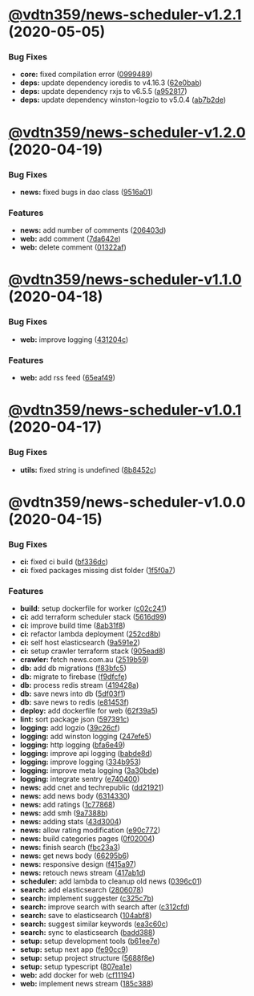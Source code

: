 # [@vdtn359/news-scheduler-v1.2.1](https://github.com/vdtn359/vdtn359-news/compare/@vdtn359/news-scheduler-v1.2.0...@vdtn359/news-scheduler-v1.2.1) (2020-05-05)


### Bug Fixes

* **core:** fixed compilation error ([0999489](https://github.com/vdtn359/vdtn359-news/commit/099948971255c58f8cb80ea0a990564af243775e))
* **deps:** update dependency ioredis to v4.16.3 ([62e0bab](https://github.com/vdtn359/vdtn359-news/commit/62e0babd13f8dfa499e3b79df2631e48dc90bbdf))
* **deps:** update dependency rxjs to v6.5.5 ([a952817](https://github.com/vdtn359/vdtn359-news/commit/a9528170913cc3008a6054456c4e4e5aef2fa0fe))
* **deps:** update dependency winston-logzio to v5.0.4 ([ab7b2de](https://github.com/vdtn359/vdtn359-news/commit/ab7b2de57538442e8c814d53325ee527d8a881c4))

# [@vdtn359/news-scheduler-v1.2.0](https://github.com/vdtn359/vdtn359-news/compare/@vdtn359/news-scheduler-v1.1.0...@vdtn359/news-scheduler-v1.2.0) (2020-04-19)


### Bug Fixes

* **news:** fixed bugs in dao class ([9516a01](https://github.com/vdtn359/vdtn359-news/commit/9516a01f08bbb10903b06ea205e4aa07f7f03373))


### Features

* **news:** add number of comments ([206403d](https://github.com/vdtn359/vdtn359-news/commit/206403d55fceff5be766e357b74bb9f01de7ce5e))
* **web:** add comment ([7da642e](https://github.com/vdtn359/vdtn359-news/commit/7da642e215ed301584874fb9faec16d68e514554))
* **web:** delete comment ([01322af](https://github.com/vdtn359/vdtn359-news/commit/01322af085f30d64f77304f105e72c90dec35a54))

# [@vdtn359/news-scheduler-v1.1.0](https://github.com/vdtn359/vdtn359-news/compare/@vdtn359/news-scheduler-v1.0.1...@vdtn359/news-scheduler-v1.1.0) (2020-04-18)


### Bug Fixes

* **web:** improve logging ([431204c](https://github.com/vdtn359/vdtn359-news/commit/431204c5746263fbe8f420afa5598ba0ff87ba3c))


### Features

* **web:** add rss feed ([65eaf49](https://github.com/vdtn359/vdtn359-news/commit/65eaf4900fe2acacd011b985ada350a20b14f7a4))

# [@vdtn359/news-scheduler-v1.0.1](https://github.com/vdtn359/vdtn359-news/compare/@vdtn359/news-scheduler-v1.0.0...@vdtn359/news-scheduler-v1.0.1) (2020-04-17)


### Bug Fixes

* **utils:** fixed string is undefined ([8b8452c](https://github.com/vdtn359/vdtn359-news/commit/8b8452cb1f34934e12bb606125643bc416355041))

# @vdtn359/news-scheduler-v1.0.0 (2020-04-15)


### Bug Fixes

* **ci:** fixed ci build ([bf336dc](https://github.com/vdtn359/vdtn359-news/commit/bf336dc02e8ea3421fda17a770f7126065a9abab))
* **ci:** fixed packages missing dist folder ([1f5f0a7](https://github.com/vdtn359/vdtn359-news/commit/1f5f0a7521298540e02db0e41c860c4be028a5f3))


### Features

* **build:** setup dockerfile for worker ([c02c241](https://github.com/vdtn359/vdtn359-news/commit/c02c2419bd95a5de3570b3207f026ca17e590c59))
* **ci:** add terraform scheduler stack ([5616d99](https://github.com/vdtn359/vdtn359-news/commit/5616d99072865327a38f4d6bb43538865a11bef4))
* **ci:** improve build time ([8ab31f8](https://github.com/vdtn359/vdtn359-news/commit/8ab31f80a5b45f8c527b2f97e79e0f7d00171335))
* **ci:** refactor lambda deployment ([252cd8b](https://github.com/vdtn359/vdtn359-news/commit/252cd8bcea2458ddfc82c230098dbf1d68254dd6))
* **ci:** self host elasticsearch ([9a591e2](https://github.com/vdtn359/vdtn359-news/commit/9a591e2ef6c0a5207466c33e3da53da7ad6c35ea))
* **ci:** setup crawler terraform stack ([905ead8](https://github.com/vdtn359/vdtn359-news/commit/905ead82d43663b8c0c44d22f2486f9e0c4c2551))
* **crawler:** fetch news.com.au ([2519b59](https://github.com/vdtn359/vdtn359-news/commit/2519b59dbeae58044bf9ecbca49ac0c9458cbac8))
* **db:** add db migrations ([f83bfc5](https://github.com/vdtn359/vdtn359-news/commit/f83bfc5fc3ab943eaba79471c8cb3ff1ae24b558))
* **db:** migrate to firebase ([f9dfcfe](https://github.com/vdtn359/vdtn359-news/commit/f9dfcfec0718b29dafdcf73f17de1d2ce6c5cf0d))
* **db:** process redis stream ([419428a](https://github.com/vdtn359/vdtn359-news/commit/419428a1f200418a0592a2ba22b46bdff9efdd42))
* **db:** save news into db ([5df03f1](https://github.com/vdtn359/vdtn359-news/commit/5df03f1f38ae6a08fe4d7977b37a5b9906e68f7c))
* **db:** save news to redis ([e81453f](https://github.com/vdtn359/vdtn359-news/commit/e81453f2d33d28a78c2d6b7acb4f1e62db468f68))
* **deploy:** add dockerfile for web ([62f39a5](https://github.com/vdtn359/vdtn359-news/commit/62f39a5eae03012eadc1dfce56db3244c3b6213a))
* **lint:** sort package json ([597391c](https://github.com/vdtn359/vdtn359-news/commit/597391cc5439f7ddf012bae9d94962f92a6de1d6))
* **logging:** add logzio ([39c26cf](https://github.com/vdtn359/vdtn359-news/commit/39c26cf1a5efecc749ca32f9f442f8392394fad5))
* **logging:** add winston logging ([247efe5](https://github.com/vdtn359/vdtn359-news/commit/247efe54dd7c652b7672f6926254d4d6448c2b8f))
* **logging:** http logging ([bfa6e49](https://github.com/vdtn359/vdtn359-news/commit/bfa6e49b0fb61938577afc4f2fb780fb0bd08d95))
* **logging:** improve api logging ([babde8d](https://github.com/vdtn359/vdtn359-news/commit/babde8dc2586fb5589854449b584bd461db9a4e8))
* **logging:** improve logging ([334b953](https://github.com/vdtn359/vdtn359-news/commit/334b9532deb29bd001e31d4707faaecb5d03fb21))
* **logging:** improve meta logging ([3a30bde](https://github.com/vdtn359/vdtn359-news/commit/3a30bde8755ace304299dda9ff8b650c5e77d05d))
* **logging:** integrate sentry ([e740400](https://github.com/vdtn359/vdtn359-news/commit/e740400077d014ea7ae3fcb71db055edc8990278))
* **news:** add cnet and techrepublic ([dd21921](https://github.com/vdtn359/vdtn359-news/commit/dd219210adff54215fafc389745f7d550e3c652c))
* **news:** add news body ([6314330](https://github.com/vdtn359/vdtn359-news/commit/6314330e58e3125ff0c1e2a1bcc5f0ca21f12e0d))
* **news:** add ratings ([1c77868](https://github.com/vdtn359/vdtn359-news/commit/1c7786816a63191177d312c80d07775f362a0dfa))
* **news:** add smh ([9a7388b](https://github.com/vdtn359/vdtn359-news/commit/9a7388b818b9220868333331d613ac74b676cb27))
* **news:** adding stats ([43d3004](https://github.com/vdtn359/vdtn359-news/commit/43d30047bd783407df532896a4d432b830593934))
* **news:** allow rating modification ([e90c772](https://github.com/vdtn359/vdtn359-news/commit/e90c7726ce3de77768fd7e23ba0c25a5a9233521))
* **news:** build categories pages ([0f02004](https://github.com/vdtn359/vdtn359-news/commit/0f02004890c87f09ef84135d80aeef276c79165b))
* **news:** finish search ([fbc23a3](https://github.com/vdtn359/vdtn359-news/commit/fbc23a3c64f5d803ea99c2abb7cffd6fbaa2a910))
* **news:** get news body ([66295b6](https://github.com/vdtn359/vdtn359-news/commit/66295b6c37a623508bef18d59436c30523ebdb16))
* **news:** responsive design ([f415a97](https://github.com/vdtn359/vdtn359-news/commit/f415a974f620c71afe11824691c48cb59705df96))
* **news:** retouch news stream ([417ab1d](https://github.com/vdtn359/vdtn359-news/commit/417ab1de0df80ce66be2a3f4b9304a400d2a2a66))
* **scheduler:** add lambda to cleanup old news ([0396c01](https://github.com/vdtn359/vdtn359-news/commit/0396c018da0216ad6953d480afb0ff0db6fca6fd))
* **search:** add elasticsearch ([2806078](https://github.com/vdtn359/vdtn359-news/commit/2806078c33536702c8d00890266653466279e1ee))
* **search:** implement suggester ([c325c7b](https://github.com/vdtn359/vdtn359-news/commit/c325c7b4a7dc381b122c7fb0fa535423630f7ff3))
* **search:** improve search with search after ([c312cfd](https://github.com/vdtn359/vdtn359-news/commit/c312cfddfdc7ace793f07450c0fe33ca498e4ee1))
* **search:** save to elasticsearch ([104abf8](https://github.com/vdtn359/vdtn359-news/commit/104abf8d9caeaf4641de58b26ca70ae14f937bec))
* **search:** suggest similar keywords ([ea3c60c](https://github.com/vdtn359/vdtn359-news/commit/ea3c60c198efa635649aab20992d7fb0f25655da))
* **search:** sync to elasticsearch ([badd388](https://github.com/vdtn359/vdtn359-news/commit/badd388e982f77b8e4807505dd76d0559cb4aaa8))
* **setup:** setup development tools ([b61ee7e](https://github.com/vdtn359/vdtn359-news/commit/b61ee7eff55919c15823d0d669bc70f99217781c))
* **setup:** setup next app ([fe90cc9](https://github.com/vdtn359/vdtn359-news/commit/fe90cc94969198a4aa935c2e24cb1c3455575bfc))
* **setup:** setup project structure ([5688f8e](https://github.com/vdtn359/vdtn359-news/commit/5688f8e92c22872aad104b31689af198e9033945))
* **setup:** setup typescript ([807ea1e](https://github.com/vdtn359/vdtn359-news/commit/807ea1e878e08bd3210cb888c990fa2ef1970d49))
* **web:** add docker for web ([cf11194](https://github.com/vdtn359/vdtn359-news/commit/cf111949b946392a8d924abba329bdb99ba82f77))
* **web:** implement news stream ([185c388](https://github.com/vdtn359/vdtn359-news/commit/185c388ac4dd3f10d94275a9dbe0d4443fab8307))
